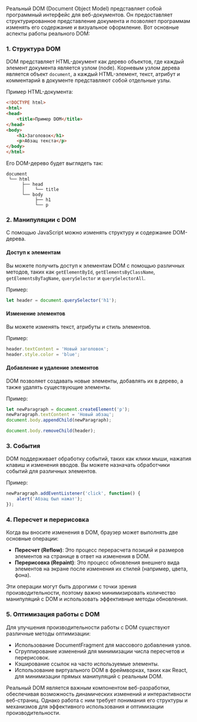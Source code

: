 Реальный DOM (Document Object Model) представляет собой программный интерфейс для веб-документов. Он предоставляет структурированное представление документа и позволяет программам изменять его содержание и визуальное оформление. Вот основные аспекты работы реального DOM:

### 1. **Структура DOM**
DOM представляет HTML-документ как дерево объектов, где каждый элемент документа является узлом (node). Корневым узлом дерева является объект `document`, а каждый HTML-элемент, текст, атрибут и комментарий в документе представляют собой отдельные узлы.

Пример HTML-документа:
```html
<!DOCTYPE html>
<html>
<head>
    <title>Пример DOM</title>
</head>
<body>
    <h1>Заголовок</h1>
    <p>Абзац текста</p>
</body>
</html>
```

Его DOM-дерево будет выглядеть так:
```
document
 └── html
      ├── head
      │    └── title
      └── body
           ├── h1
           └── p
```

### 2. **Манипуляции с DOM**
С помощью JavaScript можно изменять структуру и содержание DOM-дерева.

#### Доступ к элементам
Вы можете получить доступ к элементам DOM с помощью различных методов, таких как `getElementById`, `getElementsByClassName`, `getElementsByTagName`, `querySelector` и `querySelectorAll`.

Пример:
```javascript
let header = document.querySelector('h1');
```

#### Изменение элементов
Вы можете изменять текст, атрибуты и стиль элементов.

Пример:
```javascript
header.textContent = 'Новый заголовок';
header.style.color = 'blue';
```

#### Добавление и удаление элементов
DOM позволяет создавать новые элементы, добавлять их в дерево, а также удалять существующие элементы.

Пример:
```javascript
let newParagraph = document.createElement('p');
newParagraph.textContent = 'Новый абзац';
document.body.appendChild(newParagraph);

document.body.removeChild(header);
```

### 3. **События**
DOM поддерживает обработку событий, таких как клики мыши, нажатия клавиш и изменения вводов. Вы можете назначать обработчики событий для различных элементов.

Пример:
```javascript
newParagraph.addEventListener('click', function() {
    alert('Абзац был нажат');
});
```

### 4. **Пересчет и перерисовка**
Когда вы вносите изменения в DOM, браузер может выполнять две основные операции:
- **Пересчет (Reflow)**: Это процесс перерасчета позиций и размеров элементов на странице в ответ на изменения в DOM.
- **Перерисовка (Repaint)**: Это процесс обновления внешнего вида элементов на экране после изменения их стилей (например, цвета, фона).

Эти операции могут быть дорогими с точки зрения производительности, поэтому важно минимизировать количество манипуляций с DOM и использовать эффективные методы обновления.

### 5. **Оптимизация работы с DOM**
Для улучшения производительности работы с DOM существуют различные методы оптимизации:
- Использование DocumentFragment для массового добавления узлов.
- Сгруппирование изменений для минимизации числа пересчетов и перерисовок.
- Кэширование ссылок на часто используемые элементы.
- Использование виртуального DOM в фреймворках, таких как React, для минимизации прямых манипуляций с реальным DOM.

Реальный DOM является важным компонентом веб-разработки, обеспечивая возможность динамических изменений и интерактивности веб-страниц. Однако работа с ним требует понимания его структуры и механизмов для эффективного использования и оптимизации производительности.